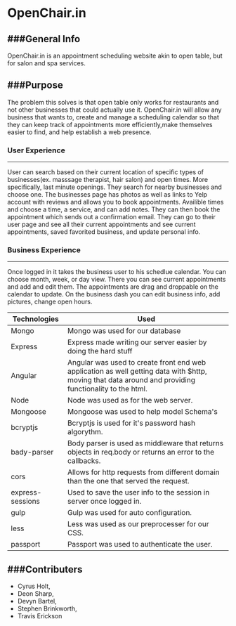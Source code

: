 # OpenChair.in
###General Info
-------------------------------------------
OpenChair.in is an appointment scheduling website akin to open table, but for salon and spa services.

###Purpose
-------------------------------------------
The problem this solves is that open table only works for restaurants and not other businesses that could actually use it. OpenChair.in will allow any business that wants to, create and manage a scheduling calendar so that they can keep track of appointments more efficiently,make themselves easier to find, and help establish a web presence.

### User Experience
-------------------------------------------
User can search based on their current location of specific types of businesses(ex. masssage therapist, hair salon) and open times. More specifically, last minute openings. They search for nearby businesses and choose one. The  businesses page has photos as well as links to Yelp account with reviews and allows you to book appointments. Availible times and choose a time,  a service, and can add notes. They can then book the appointment which sends out a confirmation email. They can go to their user page and see all their current appointments and see current appointments, saved favorited business, and update personal info. 

### Business Experience
------------------------------------------
Once logged in it takes the business user to his schedlue calendar. You can choose month, week, or day view. There you can see current appointments and add and edit them. The appointments are drag and droppable on the calendar to update. On the business dash you can edit business info, add pictures, change open hours.



|Technologies|Used|
|-------|-------|
|Mongo|Mongo was used for our database|
|Express|Express made writing our server easier by doing the hard stuff|
|Angular|Angular was used to create front end web application as well getting data with $http, moving that data around and providing functionality to the html.|
|Node|Node was used as for the web server.|
|Mongoose|Mongoose was used to help model Schema's|
|bcryptjs|Bcryptjs is used for it's password hash algorythm. |
|bady-parser|Body parser is used as middleware that returns objects in req.body or returns an error to the callbacks.|
|cors|Allows for http requests from different domain than the one that served the request.|
|express-sessions|Used to save the user info to the session in server once logged in.|
|gulp| Gulp was used for auto configuration.|
|less| Less was used as our preprocesser for our CSS.|
|passport|Passport was used to authenticate the user.|


###Contributers
-------------------------------------------
* Cyrus Holt,
* Deon Sharp,
* Devyn Bartel,
* Stephen Brinkworth,
* Travis Erickson

